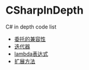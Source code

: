 # CSharpInDepth
C# in depth code list

- [委托的兼容性](https://github.com/MingsonZheng/CSharpInDepth/blob/main/src/%E5%A7%94%E6%89%98%E7%9A%84%E5%85%BC%E5%AE%B9%E6%80%A7/Program.cs)
- [迭代器](https://github.com/MingsonZheng/CSharpInDepth/blob/main/src/%E8%BF%AD%E4%BB%A3%E5%99%A8/Program.cs)
- [lambda表达式](https://github.com/MingsonZheng/CSharpInDepth/blob/main/src/lambda%E8%A1%A8%E8%BE%BE%E5%BC%8F/Program.cs)
- [扩展方法](https://github.com/MingsonZheng/CSharpInDepth/blob/main/src/%E6%89%A9%E5%B1%95%E6%96%B9%E6%B3%95/Program.cs)
